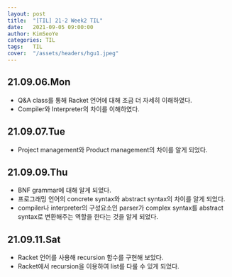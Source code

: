 ```yaml
---
layout: post
title:  "[TIL] 21-2 Week2 TIL"
date:   2021-09-05 09:00:00
author: KimSeoYe
categories: TIL
tags:   TIL
cover:  "/assets/headers/hgu1.jpeg"
---
```


## 21.09.06.Mon
- Q&A class를 통해 Racket 언어에 대해 조금 더 자세히 이해하였다.
- Compiler와 Interpreter의 차이를 이해하였다.

## 21.09.07.Tue
- Project management와 Product management의 차이를 알게 되었다.

## 21.09.09.Thu
- BNF grammar에 대해 알게 되었다.
- 프로그래밍 언어의 concrete syntax와 abstract syntax의 차이를 알게 되었다.
- compiler나 interpreter의 구성요소인 parser가 complex syntax를 abstract syntax로 변환해주는 역할을 한다는 것을 알게 되었다.

## 21.09.11.Sat
- Racket 언어를 사용해 recursion 함수를 구현해 보았다.
- Racket에서 recursion을 이용하여 list를 다룰 수 있게 되었다.